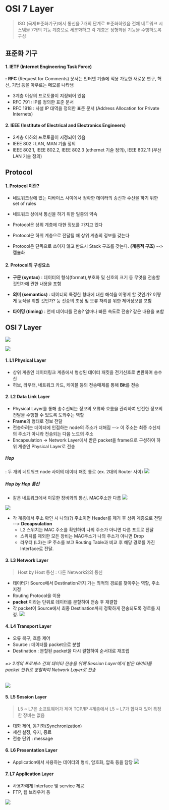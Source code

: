 OSI 7 Layer
===
> ISO (국제표준화기구)에서 통신을 7개의 단계로 표준화하였음
> 전체 네트워크 시스템을 7개의 기능 계층으로 세분화하고 각 계층은 정형화된 기능을 수행하도록 구성

표준화 기구
---

#### 1. IETF (Internet Engineering Task Force)
**:** **RFC** (Request for Comments) 문서는 인터넷 기술에 적용 가능한 새로운 연구, 혁신, 기법 등을 아우르는 메모를 나타냄
* 3계층 이상의 프로토콜이 지정되어 있음
* RFC 791 : IP를 정의한 표준 문서
* RFC 1918 : 사설 IP 대역을 정의한 표준 문서 (Address Allocation for Private Internets)

#### 2. IEEE (Institute of Electrical and Electronics Engineers)
* 2계층 이하의 프로토콜이 지정되어 있음
* IEEE 802 : LAN, MAN 기술 정의
* IEEE 802.1, IEEE 802.2, IEEE 802.3 (ethernet 기술 정의), IEEE 802.11 (무선 LAN 기술 정의)

Protocol
---

#### 1. Protocol 이란?
* 네트워크상에 있는 디바이스 사이에서 정확한 데이터의 송신과 수신을 하기 위한 set of rules
* 네트워크 상에서 통신을 하기 위한 일종의 약속

* Protocol은 상위 계층에 대한 정보를 가지고 있다
* Protocol은 하위 계층으로 전달될 때 상위 계층의 정보를 갖는다
* Protocol은 단독으로 쓰이지 않고 반드시 Stack 구조를 갖는다. **(계층적 구조)** --> 캡슐화

#### 2. Protocol의 구성요소
* **구문 (syntax)** : 데이터의 형식(format),부호화 및 신호의 크기 등 무엇을 전송할 것인가에 관한 내용을 포함

* **의미 (semantics)** : 데이터의 특정한 형태에 대한 해석을 어떻게 할 것인가? 어떻게 동작을 취할 것인가? 등 전송의 조정 및 오류 처리를 위한 제어정보를 포함

* **타이밍 (timing)** : 언제 데이터를 전송? 얼마나 빠른 속도로 전송? 같은 내용을 포함

OSI 7 Layer
---

![](images/2023-05-15-18-41-25.png)

![](images/2023-05-15-18-42-02.png)


#### 1. L1 Physical Layer
* 상위 계층인 데이터링크 계층에서 형성된 데이터 패킷을 전기신호로 변환하여 송수신
* 허브, 라우터, 네트워크 카드, 케이블 등의 전송매체를 통해 **Bit**를 전송

#### 2. L2 Data Link Layer
* Physical Layer를 통해 송수신되는 정보의 오류와 흐름을 관리하여 안전한 정보의 전달을 수행할 수 있도록 도와주는 역할
* **Frame**의 형태로 정보 전달
* 전송하려는 데이터에 인접하는 node의 주소가 더해짐 --> 이 주소는 최종 수신지의 주소가 아니라 전송되는 다음 노드의 주소
* Encapsulation -> Network Layer에서 받은 packet을 frame으로 구성하여 하위 계층인 Physical Layer로 전송

##### Hop
: 두 개의 네트워크 node 사이의 데이터 패킷 통로 (ex. 2대의 Router 사이)
![](images/2023-05-15-19-12-04.png)

##### Hop by Hop 통신
* 같은 네트워크에서 이웃한 장비와의 통신. MAC주소만 다름
![](images/2023-05-15-19-17-55.png)

![](images/2023-05-15-19-21-17.png)

* 각 계층에서 주소 확인 시 나의(?) 주소이면 Header를 제거 후 상위 계층으로 전달 --> **Decapsulation**
  * L2 스위치는 MAC 주소를 확인하여 나의 주소가 아니면 다른 포트로 전달
  * 스위치를 제외한 모든 장비는 MAC주소가 나의 주소가 아니면 Drop
  * 라우터 (L3)는 IP 주소를 보고 Routing Table과 비교 후 해당 경로를 가진 Interface로 전달.


#### 3. L3 Network Layer
> Host by Host 통신 : 다른 Network와의 통신
* 데이터가 Source에서 Destination까지 가는 최적의 경로를 찾아주는 역할, 주소 지정
* Routing Protocol을 이용
* **packet** 이라는 단위로 데이터를 분할하여 전송 후 재결합
* 각 packet이 Source에서 최종 Destination까지 정확하게 전송되도록 경로를 지정.
![](images/2023-05-15-19-26-19.png)


#### 4. L4 Transport Layer
* 오류 복구, 흐름 제어
* Source : 데이터를 packet으로 분할
* Destination : 분할된 packet을 다시 결합하여 순서대로 재조립
###### => 2개의 프로세스 간의 데이터 전송을 위해 Session Layer에서 받은 데이터를 packet 단위로 분할하여 Network Layer로 전송
![](images/2023-05-15-19-31-48.png)


#### 5. L5 Session Layer
> L5 ~ L7은 소프트웨어가 제어
> TCP/IP 4계층에서 L5 ~ L7가 합쳐져 있어 특정한 장비는 없음

* 대화 제어, 동기화(Synchronization)
* 세션 설정, 유지, 종료
* 전송 단위 : message

#### 6. L6 Presentation Layer
* Application에서 사용하는 데이터의 형식, 암호화, 압축 등을 담당
![](images/2023-05-15-19-39-46.png)


#### 7. L7 Application Layer
* 사용자에게 Interface 및 service 제공
* FTP, 웹 브라우저 등

![](images/2023-05-15-19-42-02.png)
